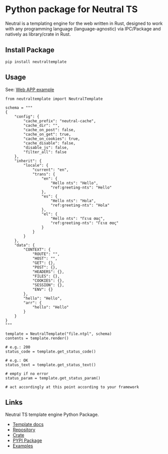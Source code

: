Python package for Neutral TS
=============================

Neutral is a templating engine for the web written in Rust, designed to work with any programming language (language-agnostic) via IPC/Package and natively as library/crate in Rust.

Install Package
---------------

```
pip install neutraltemplate
```

Usage
-----

See: [Web APP example](https://github.com/FranBarInstance/neutraltemplate/tree/master/examples)

```
from neutraltemplate import NeutralTemplate

schema = """
{
    "config": {
        "cache_prefix": "neutral-cache",
        "cache_dir": "",
        "cache_on_post": false,
        "cache_on_get": true,
        "cache_on_cookies": true,
        "cache_disable": false,
        "disable_js": false,
        "filter_all": false
    },
    "inherit": {
        "locale": {
            "current": "en",
            "trans": {
                "en": {
                    "Hello nts": "Hello",
                    "ref:greeting-nts": "Hello"
                },
                "es": {
                    "Hello nts": "Hola",
                    "ref:greeting-nts": "Hola"
                },
                "el": {
                    "Hello nts": "Γεια σας",
                    "ref:greeting-nts": "Γεια σας"
                }
            }
        }
    },
    "data": {
        "CONTEXT": {
            "ROUTE": "",
            "HOST": "",
            "GET": {},
            "POST": {},
            "HEADERS": {},
            "FILES": {},
            "COOKIES": {},
            "SESSION": {},
            "ENV": {}
        },
        "hello": "Hello",
        "arr": {
            "hello": "Hello"
        }
    }
}
"""

template = NeutralTemplate("file.ntpl", schema)
contents = template.render()

# e.g.: 200
status_code = template.get_status_code()

# e.g.: OK
status_text = template.get_status_text()

# empty if no error
status_param = template.get_status_param()

# act accordingly at this point according to your framework

```

Links
-----

Neutral TS template engine Python Package.

- [Template docs](https://franbarinstance.github.io/neutralts-docs/docs/neutralts/doc/)
- [Repository](https://github.com/FranBarInstance/neutraltemplate)
- [Crate](https://crates.io/crates/neutralts)
- [PYPI Package](https://pypi.org/project/neutraltemplate/)
- [Examples](https://github.com/FranBarInstance/neutraltemplate/tree/master/examples)
